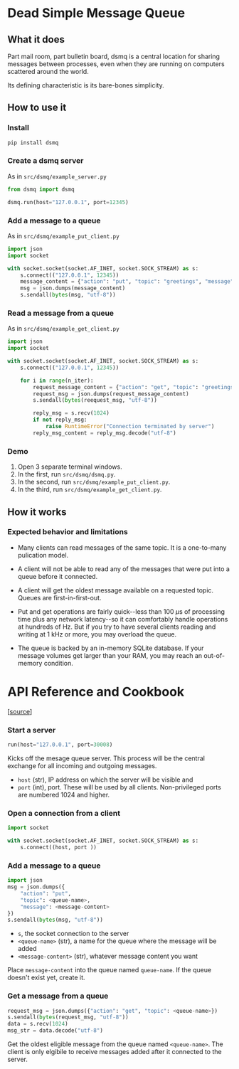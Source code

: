 # Dead Simple Message Queue

## What it does

Part mail room, part bulletin board, dsmq is a central location for sharing messages
between processes, even when they are running on computers scattered around the world.

Its defining characteristic is its bare-bones simplicity.

## How to use it

### Install

```bash
pip install dsmq
```
### Create a dsmq server

As in `src/dsmq/example_server.py`

```python
from dsmq import dsmq

dsmq.run(host="127.0.0.1", port=12345)
```

### Add a message to a queue

As in `src/dsmq/example_put_client.py`

```python
import json
import socket

with socket.socket(socket.AF_INET, socket.SOCK_STREAM) as s:
    s.connect(("127.0.0.1", 12345))
    message_content = {"action": "put", "topic": "greetings", "message": "Hello!"}
    msg = json.dumps(message_content)
    s.sendall(bytes(msg, "utf-8"))
```

### Read a message from a queue

As in `src/dsmq/example_get_client.py`

```python
import json
import socket

with socket.socket(socket.AF_INET, socket.SOCK_STREAM) as s:
    s.connect(("127.0.0.1", 12345))

    for i in range(n_iter):
        request_message_content = {"action": "get", "topic": "greetings"}
        request_msg = json.dumps(request_message_content)
        s.sendall(bytes(reequest_msg, "utf-8"))

        reply_msg = s.recv(1024)
        if not reply_msg:
            raise RuntimeError("Connection terminated by server")
        reply_msg_content = reply_msg.decode("utf-8")
```

### Demo

1. Open 3 separate terminal windows.
1. In the first, run `src/dsmq/dsmq.py`.
1. In the second, run `src/dsmq/example_put_client.py`.
1. In the third, run `src/dsmq/example_get_client.py`.


## How it works

### Expected behavior and limitations

- Many clients can read messages of the same topic. It is a one-to-many
pulication model.

- A client will not be able to read any of the messages that were put into
a queue before it connected.

- A client will get the oldest message available on a requested topic.
Queues are first-in-first-out.

- Put and get operations are fairly quick--less than 100 $`\mu`$s of processing
time plus any network latency--so it can comfortably handle operations at
hundreds of Hz. But if you try to have several clients reading and writing
at 1 kHz or more, you may overload the queue.

- The queue is backed by an in-memory SQLite database. If your message volumes
get larger than your RAM, you may reach an out-of-memory condition.


# API Reference and Cookbook
[[source](https://github.com/brohrer/dsmq/blob/main/src/dsmq/dsmq.py)]

### Start a server

```python
run(host="127.0.0.1", port=30008)
```

Kicks off the mesage queue server. This process will be the central exchange
for all incoming and outgoing messages.
- `host` (str), IP address on which the server will be visible and
- `port` (int), port. These will be used by all clients.
Non-privileged ports are numbered 1024 and higher.

### Open a connection from a client

```python
import socket

with socket.socket(socket.AF_INET, socket.SOCK_STREAM) as s:
    s.connect((host, port ))
```

### Add a message to a queue

```python
import json
msg = json.dumps({
    "action": "put",
    "topic": <queue-name>,
    "message": <message-content>
})
s.sendall(bytes(msg, "utf-8"))
```

- `s`, the socket connection to the server
- `<queue-name>` (str), a name for the queue where the message will be added
- `<message-content>` (str), whatever message content you want

Place `message-content` into the queue named `queue-name`.
If the queue doesn't exist yet, create it.

### Get a message from a queue

```python
request_msg = json.dumps({"action": "get", "topic": <queue-name>})
s.sendall(bytes(request_msg, "utf-8"))
data = s.recv(1024)
msg_str = data.decode("utf-8")
```

Get the oldest eligible message from the queue named `<queue-name>`.
The client is only elgibile to receive messages added after it
connected to the server.
